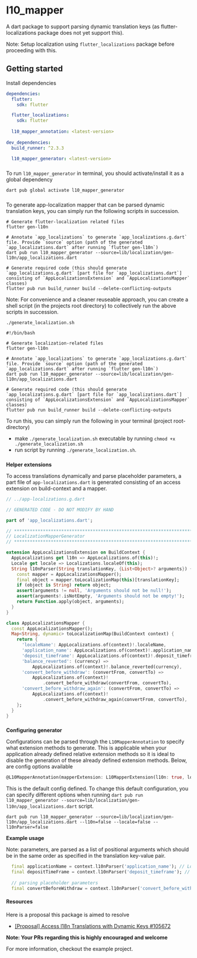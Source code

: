 # l10_mapper
A dart package to support parsing dynamic translation keys (as flutter-localizations package does not yet support this).

Note: Setup localization using `flutter_localizations` package before proceeding with this.

## Getting started
Install dependencies
```yaml
dependencies:
  flutter:
    sdk: flutter

  flutter_localizations:
    sdk: flutter
    
  l10_mapper_annotation: <latest-version>
  
dev_dependencies:
  build_runner: ^2.3.3
  
  l10_mapper_generator: <latest-version>
```
###
To run `l10_mapper_generator` in terminal, you should activate/install it as a global dependency

```dart
dart pub global activate l10_mapper_generator
```
###
To generate app-localization mapper that can be parsed dynamic translation keys, you can simply run the following scripts in succession.


```shell
# Generate flutter-localization related files
flutter gen-l10n
```

```shell
# Annotate `app_localizations` to generate `app_localizations.g.dart` file. Provide `source` option (path of the generated `app_localizations.dart` after running `flutter gen-l10n`)
dart pub run l10_mapper_generator --source=lib/localization/gen-l10n/app_localizations.dart
```

```shell
# Generate required code (this should generate `app_localizations.g.dart` [part file for `app_localizations.dart`] consisting of `AppLocalizationsExtension` and `AppLocalizationsMapper` classes)
flutter pub run build_runner build --delete-conflicting-outputs
```

Note: For convenience and a cleaner reuseable approach, you can create a shell script (in the projects root directory) to collectively run the above scripts in succession.

`./generate_localization.sh`
```shell
#!/bin/bash

# Generate localization-related files
flutter gen-l10n

# Annotate `app_localizations` to generate `app_localizations.g.dart` file. Provide `source` option (path of the generated `app_localizations.dart` after running `flutter gen-l10n`)
dart pub run l10_mapper_generator --source=lib/localization/gen-l10n/app_localizations.dart

# Generate required code (this should generate `app_localizations.g.dart` [part file for `app_localizations.dart`] consisting of `AppLocalizationsExtension` and `AppLocalizationsMapper` classes)
flutter pub run build_runner build --delete-conflicting-outputs
```

To run this, you can simply run the following in your terminal (project root-directory)
- make `./generate_localization.sh` executable by running `chmod +x ./generate_localization.sh`
- run script by running `./generate_localization.sh`.

###

**Helper extensions**

To access translations dynamically and parse placeholder parameters, a part file of `app-localizations.dart` is generated consisting of an access extension on build-context and a mapper.

```dart
// ../app-localizations.g.dart

// GENERATED CODE - DO NOT MODIFY BY HAND

part of 'app_localizations.dart';

// **************************************************************************
// LocalizationMapperGenerator
// **************************************************************************

extension AppLocalizationsExtension on BuildContext {
  AppLocalizations get l10n => AppLocalizations.of(this)!;
  Locale get locale => Localizations.localeOf(this);
  String l10nParser(String translationKey, {List<Object>? arguments}) {
    const mapper = AppLocalizationsMapper();
    final object = mapper.toLocalizationMap(this)[translationKey];
    if (object is String) return object;
    assert(arguments != null, 'Arguments should not be null!');
    assert(arguments!.isNotEmpty, 'Arguments should not be empty!');
    return Function.apply(object, arguments);
  }
}

class AppLocalizationsMapper {
  const AppLocalizationsMapper();
  Map<String, dynamic> toLocalizationMap(BuildContext context) {
    return {
      'localeName': AppLocalizations.of(context)!.localeName,
      'application_name': AppLocalizations.of(context)!.application_name,
      'deposit_timeframe': AppLocalizations.of(context)!.deposit_timeframe,
      'balance_reverted': (currency) =>
          AppLocalizations.of(context)!.balance_reverted(currency),
      'convert_before_withdraw': (convertFrom, convertTo) =>
          AppLocalizations.of(context)!
              .convert_before_withdraw(convertFrom, convertTo),
      'convert_before_withdraw_again': (convertFrom, convertTo) =>
          AppLocalizations.of(context)!
              .convert_before_withdraw_again(convertFrom, convertTo),
    };
  }
}
```
###
**Configuring generator**

Configurations can be parsed through the `L10MapperAnnotation` to specify what extension methods to generate. This is applicable when your application already defined relative extension methods so it is ideal to disable the generation of these already defined extension methods. Below, are config options available

```dart
@L10MapperAnnotation(mapperExtension: L10MapperExtension(l10n: true, locale: true, l10nParser: true))
```

This is the default config defined. To change this default configuration, you can specify different options when running `dart pub run l10_mapper_generator --source=lib/localization/gen-l10n/app_localizations.dart` script.

```shell
dart pub run l10_mapper_generator --source=lib/localization/gen-l10n/app_localizations.dart --l10n=false --locale=false --l10nParser=false
```

**Example usage**

Note: parameters, are parsed as a list of positional arguments which should be in the same order as specified in the translation key-value pair.

```dart
  final applicationName = context.l10nParser('application_name'); // Localization mapper
  final depositTimeFrame = context.l10nParser('deposit_timeframe'); // Instant
  
  // parsing placeholder parameters
  final convertBeforeWithdraw = context.l10nParser('convert_before_withdraw', arguments: ['CAD', 'EUR']); // * For withdrawing your CAD you first need to convert it back to EUR
```

#### Resources
Here is a proposal this package is aimed to resolve
- [[Proposal] Access l18n Translations with Dynamic Keys #105672](https://github.com/flutter/flutter/issues/105672)

**Note: Your PRs regarding this is highly encouraged and welcome**

For more information, checkout the example project.

